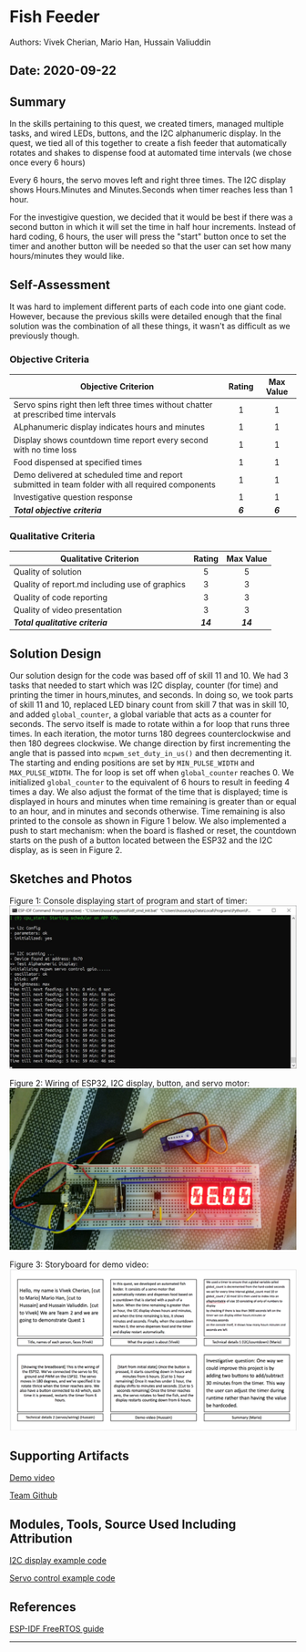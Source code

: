 # Fish Feeder
Authors: Vivek Cherian, Mario Han, Hussain Valiuddin

Date: 2020-09-22
-----

## Summary

In the skills pertaining to this quest, we created timers, managed multiple tasks, and wired LEDs, buttons, and the I2C alphanumeric display. In the quest, we tied all of this together to create a fish feeder that automatically rotates and shakes to dispense food at automated time intervals (we chose once every 6 hours) 

Every 6 hours, the servo moves left and right three times. The I2C display shows Hours.Minutes and Minutes.Seconds when timer reaches less than 1 hour.

For the investigive question, we decided that it would be best if there was a second button in which it will set the time in half hour increments. Instead of hard coding, 6 hours, the user will press the "start" button once to set the timer and another button will be needed so that the user can set how many hours/minutes they would like.

## Self-Assessment

It was hard to implement different parts of each code into one giant code. However, because the previous skills were detailed enough that the final solution was the combination of all these things, it wasn't as difficult as we previously though.

### Objective Criteria

| Objective Criterion | Rating | Max Value  | 
|---------------------------------------------|:-----------:|:---------:|
| Servo spins right then left three times without chatter at prescribed time intervals | 1 |  1     | 
| ALphanumeric display indicates hours and minutes | 1 |  1     | 
| Display shows countdown time report every second with no time loss | 1 |  1     | 
| Food dispensed at specified times | 1 |  1     | 
| Demo delivered at scheduled time and report submitted in team folder with all required components | 1 |  1     | 
| Investigative question response | 1 |  1     | 
| ***Total objective criteria*** | ***6*** | ***6*** |


### Qualitative Criteria

| Qualitative Criterion | Rating | Max Value  | 
|---------------------------------------------|:-----------:|:---------:|
| Quality of solution | 5 |  5     | 
| Quality of report.md including use of graphics | 3  |  3     | 
| Quality of code reporting | 3  |  3     | 
| Quality of video presentation | 3 |  3     |
| ***Total qualitative criteria*** | ***14*** | ***14*** | 


## Solution Design

Our solution design for the code was based off of skill 11 and 10. We had 3 tasks that needed to start which was I2C display, counter (for time) and printing the timer in hours,minutes, and seconds. In doing so, we took parts of skill 11 and 10, replaced LED binary count from skill 7 that was in skill 10, and added ```global_counter```, a global variable that acts as a counter for seconds. The servo itself is made to rotate within a for loop that runs three times. In each iteration, the motor turns 180 degrees counterclockwise and then 180 degrees clockwise. We change direction by first incrementing the angle that is passed into ```mcpwm_set_duty_in_us()``` and then decrementing it. The starting and ending positions are set by ```MIN_PULSE_WIDTH``` and ```MAX_PULSE_WIDTH```. The for loop is set off when ```global_counter``` reaches 0.
We initialized ```global_counter``` to the equivalent of 6 hours to result in feeding 4 times a day. We also adjust the format of the time that is displayed; time is displayed in hours and minutes when time remaining is greater than or equal to an hour, and in minutes and seconds otherwise. Time remaining is also printed to the console as shown in Figure 1 below. We also implemented a push to start mechanism: when the board is flashed or reset, the countdown starts on the push of a button located between the ESP32 and the I2C display, as is seen in Figure 2.

## Sketches and Photos

Figure 1: Console displaying start of program and start of timer:
![console pic](images/console-output.jpg)

Figure 2: Wiring of ESP32, I2C display, button, and servo motor:
![breadboard](images/breadboard.jpg)

Figure 3: Storyboard for demo video:
![storyboard-pic](images/storyboard.png)

## Supporting Artifacts

[Demo video](https://drive.google.com/file/d/1g3_zGDu6H-xdC5ByHxcXcN8vJxZVtbuS/view?usp=sharing)

[Team Github](https://github.com/BU-EC444/Team2-Cherian-Han-Valiuddin/tree/master/quest-1)

## Modules, Tools, Source Used Including Attribution
[I2C display example code](https://github.com/BU-EC444/code-examples/tree/master/i2c-display)

[Servo control example code](https://github.com/espressif/esp-idf/tree/master/examples/peripherals/mcpwm/mcpwm_servo_control)

## References

[ESP-IDF FreeRTOS guide](https://docs.espressif.com/projects/esp-idf/en/latest/esp32/api-reference/system/freertos.html)


-----

